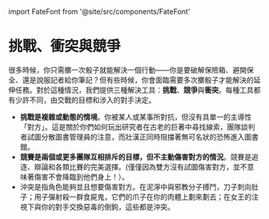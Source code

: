 import FateFont from '@site/src/components/FateFont'

# 挑戰、衝突與競爭

很多時候，你只需擲一次骰子就能解決一個行動——你是要破解保險箱、避開保全、還是說服記者給你筆記？但有些時候，你會面臨需要多次擲骰子才能解決的延伸任務。對於這種情況，我們提供三種解決工具：**挑戰**、**競爭**與**衝突**。每種工具都有少許不同，由交戰的目標和涉入的對手決定。

- **挑戰是複雜或動態的情境**。你被某人或某事所對抗，但沒有具單一的主導性「對方」。這是關於你們如何玩出研究者在古老的巨著中尋找線索，團隊談判者試圖分散圖書管理員的注意，而壯漢正同時阻擋著無可名狀的恐怖進入圖書館。
- **競賽是兩個或更多團隊互相排斥的目標，但不主動傷害對方的情況**。競賽是追逐、辯論和各類比賽的完美選擇。(僅僅因為雙方沒有試圖傷害對方，並不意味著傷害不會降臨到他們身上！）。
- 沖突是指角色能夠並且想要傷害對方。在泥濘中與邪教分子搏鬥，刀子刺向肚子；用子彈射殺一群食屍鬼，它們的爪子在你的肉體上劃來劃去；在女王的注視下與你的對手交換惡毒的倒鉤，這些都是沖突。
